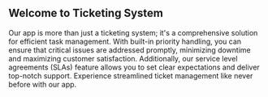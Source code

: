 ## Welcome to Ticketing System

Our app is more than just a ticketing system; it's a comprehensive solution for efficient task management. With built-in priority handling, you can ensure that critical issues are addressed promptly, minimizing downtime and maximizing customer satisfaction. Additionally, our service level agreements (SLAs) feature allows you to set clear expectations and deliver top-notch support. Experience streamlined ticket management like never before with our app.
